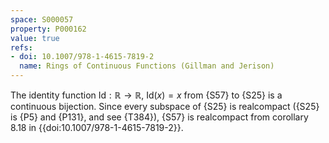 ```yaml
---
space: S000057
property: P000162
value: true
refs:
- doi: 10.1007/978-1-4615-7819-2
  name: Rings of Continuous Functions (Gillman and Jerison)
---
```


The identity function $\text{Id}:\mathbb{R}\to \mathbb{R}$, $\text{Id}(x) = x$ from {S57} to {S25} is a continuous bijection. Since every subspace of {S25} is realcompact ({S25} is {P5} and {P131}, and see {T384}), {S57} is realcompact from corollary 8.18 in {{doi:10.1007/978-1-4615-7819-2}}.
